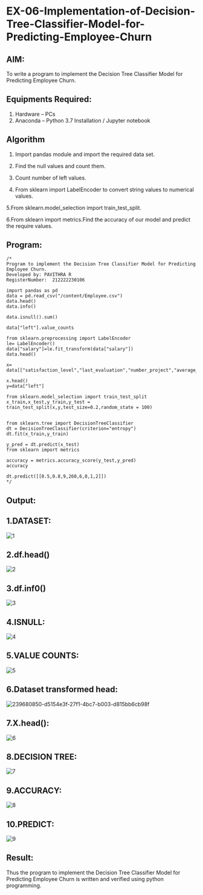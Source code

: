 # EX-06-Implementation-of-Decision-Tree-Classifier-Model-for-Predicting-Employee-Churn

## AIM:
To write a program to implement the Decision Tree Classifier Model for Predicting Employee Churn.

## Equipments Required:
1. Hardware – PCs
2. Anaconda – Python 3.7 Installation / Jupyter notebook

## Algorithm

  1. Import pandas module and import the required data set.

  2. Find the null values and count them.

  3. Count number of left values.

  4. From sklearn import LabelEncoder to convert string values to numerical values.

  5.From sklearn.model_selection import train_test_split.

  6.From sklearn import metrics.Find the accuracy of our model and predict the require values.

## Program:
```
/*
Program to implement the Decision Tree Classifier Model for Predicting Employee Churn.
Developed by: PAVITHRA R
RegisterNumber:  212222230106

import pandas as pd
data = pd.read_csv("/content/Employee.csv")
data.head()
data.info()

data.isnull().sum()

data["left"].value_counts

from sklearn.preprocessing import LabelEncoder
le= LabelEncoder()
data["salary"]=le.fit_transform(data["salary"])
data.head()

x= data[["satisfaction_level","last_evaluation","number_project","average_montly_hours","time_spend_company","Work_accident","promotion_last_5years","salary"]]

x.head()
y=data["left"]

from sklearn.model_selection import train_test_split
x_train,x_test,y_train,y_test = train_test_split(x,y,test_size=0.2,random_state = 100)


from sklearn.tree import DecisionTreeClassifier
dt = DecisionTreeClassifier(criterion="entropy")
dt.fit(x_train,y_train)

y_pred = dt.predict(x_test)
from sklearn import metrics

accuracy = metrics.accuracy_score(y_test,y_pred)
accuracy

dt.predict([[0.5,0.8,9,260,6,0,1,2]])
*/
```

## Output:

## 1.DATASET:

![1](https://github.com/Pavithraramasaamy/Implementation-of-Decision-Tree-Classifier-Model-for-Predicting-Employee-Churn/assets/118596964/f9a48059-788c-452d-99ea-7c6912c58879)


## 2.df.head()

![2](https://github.com/Pavithraramasaamy/Implementation-of-Decision-Tree-Classifier-Model-for-Predicting-Employee-Churn/assets/118596964/e56e6ab3-5109-4a5a-b7f4-c054b5e4c842)

## 3.df.inf0()

![3](https://github.com/Pavithraramasaamy/Implementation-of-Decision-Tree-Classifier-Model-for-Predicting-Employee-Churn/assets/118596964/aa91cd86-7e5a-4a00-ba3d-28fe986d03ed)

## 4.ISNULL:

![4](https://github.com/Pavithraramasaamy/Implementation-of-Decision-Tree-Classifier-Model-for-Predicting-Employee-Churn/assets/118596964/67393d0e-0616-4d30-b63b-57a14dd08db8)


## 5.VALUE COUNTS:

![5](https://github.com/Pavithraramasaamy/Implementation-of-Decision-Tree-Classifier-Model-for-Predicting-Employee-Churn/assets/118596964/40da44a1-40df-49e4-a81e-288407bc67dc)

## 6.Dataset transformed head:

![239680850-d5154e3f-27f1-4bc7-b003-d815bb6cb98f](https://github.com/Pavithraramasaamy/Implementation-of-Decision-Tree-Classifier-Model-for-Predicting-Employee-Churn/assets/118596964/214bebaa-fcac-4a6f-bdb8-9bfc28ba9ab6)



## 7.X.head():

![6](https://github.com/Pavithraramasaamy/Implementation-of-Decision-Tree-Classifier-Model-for-Predicting-Employee-Churn/assets/118596964/001c3d06-e203-442b-9c3e-1c43dbc269dc)


## 8.DECISION TREE:

![7](https://github.com/Pavithraramasaamy/Implementation-of-Decision-Tree-Classifier-Model-for-Predicting-Employee-Churn/assets/118596964/73c0555e-2c75-40c0-86ea-1a69c60c4aed)


## 9.ACCURACY:

![8](https://github.com/Pavithraramasaamy/Implementation-of-Decision-Tree-Classifier-Model-for-Predicting-Employee-Churn/assets/118596964/d90e7c59-cc85-4dcb-b574-7fe1b58b9703)


## 10.PREDICT:

![9](https://github.com/Pavithraramasaamy/Implementation-of-Decision-Tree-Classifier-Model-for-Predicting-Employee-Churn/assets/118596964/e275dca9-0f6a-4944-97fe-b359c993582e)



## Result:
Thus the program to implement the  Decision Tree Classifier Model for Predicting Employee Churn is written and verified using python programming.
